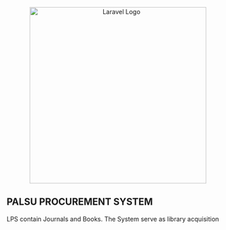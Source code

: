 <p align="center"><a href="https://procurement.palawansulibrary.com" target="_blank"><img src="https://procurement.palawansulibrary.com/img/logo.png" width="400" alt="Laravel Logo"></a></p>

## PALSU PROCUREMENT SYSTEM
LPS contain Journals and Books. The System serve as library acquisition